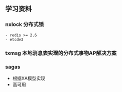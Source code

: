 ## 学习资料


### nxlock 分布式锁
    - redis >= 2.6
    - etcdv3

### txmsg 本地消息表实现的分布式事物AP解决方案


### sagas

- 根据XA模型实现
- 高可用
